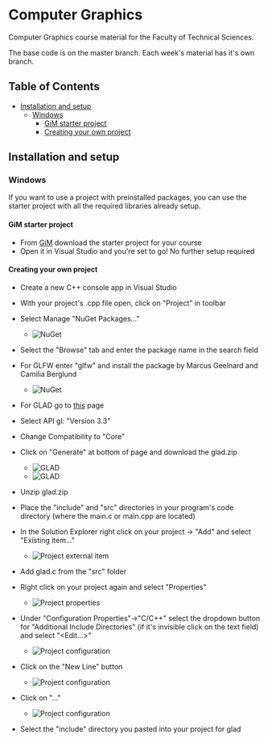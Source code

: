 # Computer Graphics
Computer Graphics course material for the Faculty of Technical Sciences.

The base code is on the master branch. Each week's material has it's own branch.

## Table of Contents
  - [Installation and setup](#installation-and-setup)
    - [Windows](#windows)
      - [GiM starter project](#gim-starter-project)
      - [Creating your own project](#creating-your-own-project)

## Installation and setup
### Windows
If you want to use a project with preinstalled packages, you can use the starter project with  all the required libraries already setup.
#### GiM starter project
- From [GiM](http://gim.ftn.uns.ac.rs) download the starter project for your course
- Open it in Visual Studio and you're set to go! No further setup required
#### Creating your own project
- Create a new C++ console app in Visual Studio
- With your project's .cpp file open, click on "Project" in toolbar
- Select Manage "NuGet Packages..."
	- ![NuGet](/img/nuget0.png)
- Select the "Browse" tab and enter the package name in the search field
- For GLFW enter "glfw" and install the package by Marcus Geelnard and Camilia Berglund
	- ![NuGet](/img/nuget1.png)
- For GLAD go to [this](https://glad.dav1d.de/) page
- Select API gl: "Version 3.3"
- Change Compatibility to "Core" 
- Click on "Generate" at bottom of page and download the glad.zip
	- ![GLAD](/img/glad0.png)
	- ![GLAD](/img/glad1.png)

- Unzip glad.zip
- Place the "include" and "src" directories in your program's code directory (where the main.c or main.cpp are located)
- In the Solution Explorer right click on your project -> "Add" and select "Existing item..."
	- ![Project external item](/img/project0.png)
- Add glad.c from the "src" folder
- Right click on your project again and select "Properties"
	- ![Project properties](/img/project1.png)
- Under "Configuration Properties"->"C/C++" select the dropdown button for "Additional Include Directories" (if it's invisible click on the text field) and select "<Edit...>"
	- ![Project configuration](/img/config0.png)
- Click on the "New Line" button
	- ![Project configuration](/img/config1.png)
- Click on "..."
	- ![Project configuration](/img/config2.png)
- Select the "include" directory you pasted into your project for glad